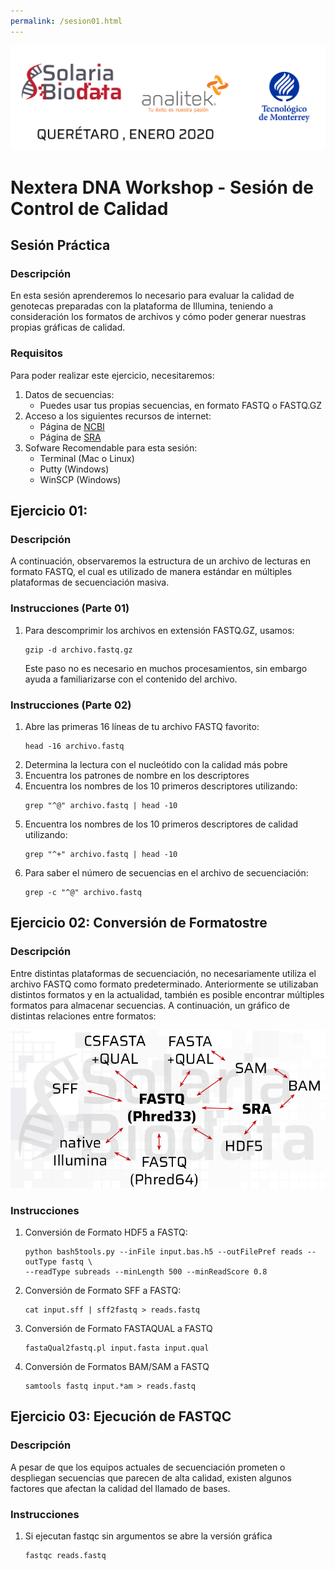 ```yaml
---
permalink: /sesion01.html
---
```

![alt text](resources/course-banner.png "Soluciones de Siguiente Generación")
# Nextera DNA Workshop - Sesión de Control de Calidad

## Sesión Práctica

### Descripción
En esta sesión aprenderemos lo necesario para evaluar la calidad de genotecas preparadas con la plataforma de Illumina, teniendo a consideración los formatos de archivos y cómo poder generar nuestras propias gráficas de calidad.

### Requisitos

Para poder realizar este ejercicio, necesitaremos:

1. Datos de secuencias:
    - Puedes usar tus propias secuencias, en formato FASTQ o FASTQ.GZ
2. Acceso a los siguientes recursos de internet:
    - Página de [NCBI](https://www.ncbi.nlm.nih.gov/)
    - Página de [SRA](https://www.ncbi.nlm.nih.gov/sra)
3. Sofware Recomendable para esta sesión:
    - Terminal (Mac o Linux)
    - Putty (Windows)
    - WinSCP (Windows)

## Ejercicio 01:
### Descripción
A continuación, observaremos la estructura de un archivo de lecturas en formato FASTQ, el cual es utilizado de manera estándar en múltiples plataformas de secuenciación masiva.

### Instrucciones (Parte 01)
1. Para descomprimir los archivos en extensión FASTQ.GZ, usamos:
    ~~~
    gzip -d archivo.fastq.gz
    ~~~
    Este paso no es necesario en muchos procesamientos, sin embargo ayuda a familiarizarse con el contenido del archivo.
### Instrucciones (Parte 02)
1. Abre las primeras 16 líneas de tu archivo FASTQ favorito:
    ~~~
    head -16 archivo.fastq
    ~~~
2. Determina la lectura con el nucleótido con la calidad más pobre
3. Encuentra los patrones de nombre en los descriptores
4. Encuentra los nombres de los 10 primeros descriptores utilizando:
    ~~~
    grep "^@" archivo.fastq | head -10
    ~~~
5. Encuentra los nombres de los 10 primeros descriptores de calidad utilizando:
    ~~~
    grep "^+" archivo.fastq | head -10
    ~~~
6. Para saber el número de secuencias en el archivo de secuenciación:
    ~~~
    grep -c "^@" archivo.fastq
    ~~~
## Ejercicio 02: Conversión de Formatostre
### Descripción
Entre distintas plataformas de secuenciación, no necesariamente utiliza el archivo FASTQ como formato predeterminado. Anteriormente se utilizaban distintos formatos y en la actualidad, también es posible encontrar múltiples formatos para almacenar secuencias. A continuación, un gráfico de distintas relaciones entre formatos:

![alt text](resources/file_formats.png "Solaria Biodata: Nextgen Solutions")


### Instrucciones
1. Conversión de Formato HDF5 a FASTQ:
    ~~~
    python bash5tools.py --inFile input.bas.h5 --outFilePref reads --outType fastq \
    --readType subreads --minLength 500 --minReadScore 0.8
    ~~~
2. Conversión de Formato SFF a FASTQ:
    ~~~
    cat input.sff | sff2fastq > reads.fastq
    ~~~
3. Conversión de Formato FASTAQUAL a FASTQ
    ~~~
    fastaQual2fastq.pl input.fasta input.qual
    ~~~
4. Conversión de Formatos BAM/SAM a FASTQ
    ~~~
    samtools fastq input.*am > reads.fastq
    ~~~

## Ejercicio 03: Ejecución de FASTQC
### Descripción
A pesar de que los equipos actuales de secuenciación prometen o despliegan secuencias que parecen de alta calidad, existen algunos factores que afectan la calidad del llamado de bases.

### Instrucciones
1. Si ejecutan fastqc sin argumentos se abre la versión gráfica
    ~~~
    fastqc reads.fastq
    ~~~

